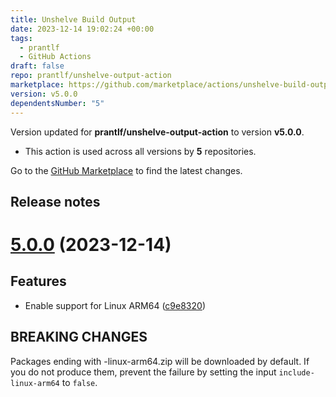 ```yaml
---
title: Unshelve Build Output
date: 2023-12-14 19:02:24 +00:00
tags:
  - prantlf
  - GitHub Actions
draft: false
repo: prantlf/unshelve-output-action
marketplace: https://github.com/marketplace/actions/unshelve-build-output
version: v5.0.0
dependentsNumber: "5"
---
```



Version updated for **prantlf/unshelve-output-action** to version **v5.0.0**.
- This action is used across all versions by **5** repositories.

Go to the [GitHub Marketplace](https://github.com/marketplace/actions/unshelve-build-output) to find the latest changes.

## Release notes

# [5.0.0](https://github.com/prantlf/unshelve-output-action/compare/v4.0.0...v5.0.0) (2023-12-14)

## Features

* Enable support for Linux ARM64 ([c9e8320](https://github.com/prantlf/unshelve-output-action/commit/c9e8320a4f86b98b441ef5258b2af294b37a814d))

## BREAKING CHANGES

Packages ending with -linux-arm64.zip will be
downloaded by default. If you do not produce them, prevent the
failure by setting the input `include-linux-arm64` to `false`.

